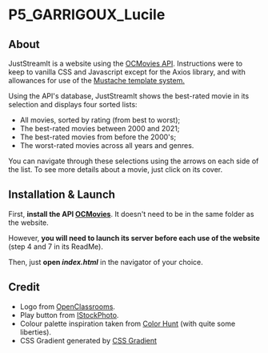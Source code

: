 # P5_GARRIGOUX_Lucile


## About
JustStreamIt is a website using the [OCMovies API](https://github.com/OpenClassrooms-Student-Center/OCMovies-API-EN-FR). Instructions were to keep to vanilla CSS and Javascript except for the Axios library, and with allowances for use of the [Mustache template system.](https://github.com/janl/mustache.js)

Using the API's database, JustStreamIt shows the best-rated movie in its selection and displays four sorted lists:
-  All movies, sorted by rating (from best to worst);
-  The best-rated movies between 2000 and 2021;
-  The best-rated movies from before the 2000's;
-  The worst-rated movies across all years and genres.

You can navigate through these selections using the arrows on each side of the list. To see more details about a movie, just click on its cover.


## Installation & Launch
First, **install the API [OCMovies](https://github.com/OpenClassrooms-Student-Center/OCMovies-API-EN-FR)**. It doesn't need to be in the same folder as the website.

However, **you will need to launch its server before each use of the website** (step 4 and 7 in its ReadMe).

Then, just **open *index.html*** in the navigator of your choice.


## Credit
-  Logo from [OpenClassrooms](openclassrooms.com/).
-  Play button from [IStockPhoto](istockphoto.com).
-  Colour palette inspiration taken from [Color Hunt](https://colorhunt.co/palette/f5e6cafb9300f54748343f56) (with quite some liberties).
-  CSS Gradient generated by [CSS Gradient](https://cssgradient.io/)

